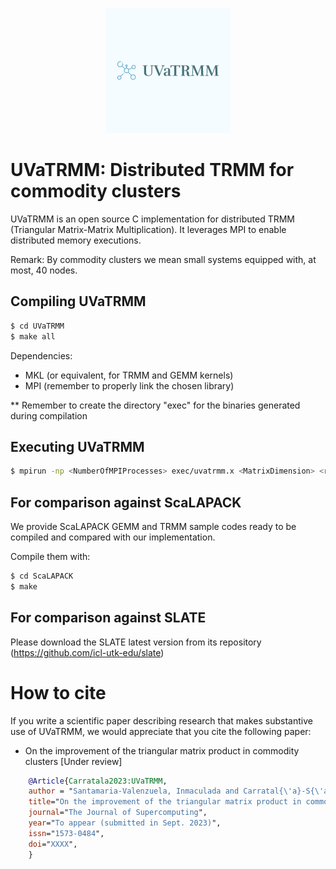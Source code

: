 <p align="center">
    <img src="UVaTRMM_logo.png" alt="UvaTRMM logo">
</p>

# UVaTRMM: Distributed TRMM for commodity clusters

UVaTRMM is an open source C implementation for distributed TRMM (Triangular Matrix-Matrix Multiplication).
It leverages MPI to enable distributed memory executions.

Remark: By commodity clusters we mean small systems equipped with, at most, 40 nodes.

## Compiling UVaTRMM

```bash
$ cd UVaTRMM
$ make all
```

Dependencies: 

* MKL (or equivalent, for TRMM and GEMM kernels)
* MPI (remember to properly link the chosen library)

** Remember to create the directory "exec" for the binaries generated during compilation
 
## Executing UVaTRMM

```bash
$ mpirun -np <NumberOfMPIProcesses> exec/uvatrmm.x <MatrixDimension> <reg/balanced> <boxes/trapezoid>
```

## For comparison against ScaLAPACK

We provide ScaLAPACK GEMM and TRMM sample codes ready to be compiled and compared with our implementation.

Compile them with:
```bash
$ cd ScaLAPACK
$ make
```

## For comparison against SLATE

Please download the SLATE latest version from its repository (https://github.com/icl-utk-edu/slate)

# How to cite

If you write a scientific paper describing research that makes substantive use of UVaTRMM, we would appreciate that you cite the following paper:

* On the improvement of the triangular matrix product in commodity clusters [Under review]

```BibTeX
	@Article{Carratala2023:UVaTRMM,
	author = "Santamaria-Valenzuela, Inmaculada and Carratal{\'a}-S{\'a}ez, Roc{\'i}o and Torres, Yuri and Llanos, Diego R. and Gonzalez-Escribano, Arturo",
	title="On the improvement of the triangular matrix product in commodity clusters",
	journal="The Journal of Supercomputing",
	year="To appear (submitted in Sept. 2023)",
	issn="1573-0484",
	doi="XXXX",
	}   
```
